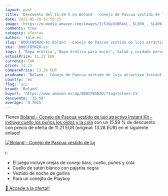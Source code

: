 ```yaml
---
layout: post
title: 'Descuento del 15.59 % en Boland - Conejo de Pascua vestido de luj'
date: 2021-05-28 12:55:25
image: 'https://m.media-amazon.com/images/I/51Gp3sBR4nL._SL500_._SL400_.jpg'
comments: true
category: ofertas
author: 'tole.es'
slug: 'B00CFB5NZO-es Boland - Conejo de Pascua vestido de lujo atractivo...'
sku: 'B00CFB5NZO-es'
tags: [ 'Ropa erótica','Ropa erótica para mujer','Salud y cuidado personal','Sexo y sensualidad','boland','vestido', ]
actualPrice: 11.21 EUR
currency: EUR
price: 11.21
comparePrice: 13.28 EUR
prodname: 'Boland - Conejo de Pascua vestido de lujo atractivo Instant Kit - incluye cuello  los puños  los oídos y la cola'
country: 'es'
flag: '🇪🇸'
brand: 'Boland'
buyurl: 'https://www.amazon.es/dp/B00CFB5NZO/?tag=tolees-21'
descuento: '15.59'
average: '9.7025'
---
```


Tienes [Boland - Conejo de Pascua vestido de lujo atractivo Instant Kit - incluye cuello  los puños  los oídos y la cola](https://www.amazon.es/dp/B00CFB5NZO/?tag=tolees-21) con un 15.59 % de descuento con precio de oferta de 11.21 EUR (original: 13.28 EUR) en el siguiente enlace!

[![Boland - Conejo de Pascua vestido de luj](https://m.media-amazon.com/images/I/51Gp3sBR4nL._SL500_._SL400_.jpg)](https://www.amazon.es/dp/B00CFB5NZO/?tag=tolees-21)

ℹ️:

- El juego incluye orejas de conejo tiara, cuello, puños y cola
- Cuello de satén blanco con pajarita negra
- Vestido de noche de gallina
- Para un conejito de Playboy

[🛒 Accede a la oferta!!](https://www.amazon.es/dp/B00CFB5NZO/?tag=tolees-21)
